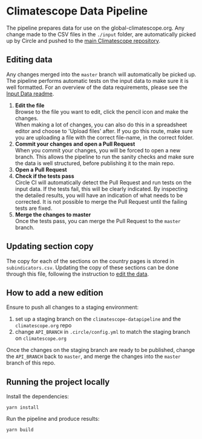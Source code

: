 # Climatescope Data Pipeline
The pipeline prepares data for use on the global-climatescope.org. Any change made to the CSV files in the `./input` folder, are automatically picked up by Circle and pushed to the [main Climatescope repository](https://github.com/climatescope/climatescope.org).

## Editing data
Any changes merged into the `master` branch will automatically be picked up. The pipeline performs automatic tests on the input data to make sure it is well formatted. For an overview of the data requirements, please see the [Input Data readme](input/README.md).

1. **Edit the file**  
Browse to the file you want to edit, click the pencil icon and make the changes.  
When making a lot of changes, you can also do this in a spreadsheet editor and choose to 'Upload files' after. If you go this route, make sure you are uploading a file with the correct file-name, in the correct folder.
2. **Commit your changes and open a Pull Request**  
When you commit your changes, you will be forced to open a new branch. This allows the pipeline to run the sanity checks and make sure the data is well structured, before publishing it to the main repo.
3. **Open a Pull Request**
4. **Check if the tests pass**  
Circle CI will automatically detect the Pull Request and run tests on the input data. If the tests fail, this will be clearly indicated. By inspecting the detailed results, you will have an indication of what needs to be corrected. It is not possible to merge the Pull Request until the failing tests are fixed.
5. **Merge the changes to master**  
Once the tests pass, you can merge the Pull Request to the `master` branch.

## Updating section copy
The copy for each of the sections on the country pages is stored in `subindicators.csv`. Updating the copy of these sections can be done through this file, following the instruction to [edit the data](#editingdata).

## How to add a new edition
Ensure to push all changes to a staging environment:

1. set up a staging branch on the `climatescope-datapipeline` and the `climatescope.org` repo
2. change `API_BRANCH` in `.circle/config.yml` to match the staging branch on `climatescope.org`

Once the changes on the staging branch are ready to be published, change the `API_BRANCH` back to `master`, and merge the changes into the `master` branch of this repo.

## Running the project locally
Install the dependencies:

`yarn install`

Run the pipeline and produce results:

`yarn build`
